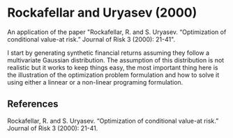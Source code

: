 # Rockafellar and Uryasev (2000)
An application of the paper "Rockafellar, R. and S. Uryasev. “Optimization of conditional value-at risk.” Journal of Risk 3 (2000): 21-41".

I start by generating synthetic financial returns assuming they follow a multivariate Gaussian distribution. The assumption of this distribution is not realistic but it works to keep things easy, the most important thing here is the illustration of the optimization problem formulation and how to solve it using either a linnear or a non-linear programing formulation.

## References
Rockafellar, R. and S. Uryasev. “Optimization of conditional value-at risk.” Journal of Risk 3 (2000): 21-41.
